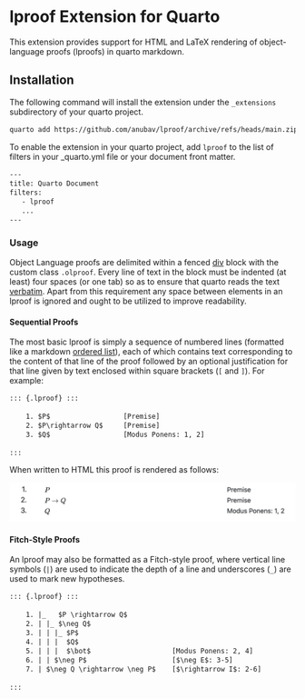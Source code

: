 # lproof Extension for Quarto

This extension provides support for HTML and LaTeX rendering of object-language proofs (lproofs) in
quarto markdown.

## Installation

The following command will install the extension under the `_extensions` subdirectory of your quarto
project.

```sh
quarto add https://github.com/anubav/lproof/archive/refs/heads/main.zip
```

To enable the extension in your quarto project, add `lproof` to the list of filters in your
\_quarto.yml file or your document front matter.

```
---
title: Quarto Document
filters:
   - lproof
   ...
---
```

### Usage

Object Language proofs are delimited within a fenced
[div](https://quarto.org/docs/authoring/markdown-basics.html#divs-and-spans) block with the custom
class `.olproof`. Every line of text in the block must be indented (at least) four spaces (or one
tab) so as to ensure that quarto reads the text
[verbatim](https://pandoc.org/chunkedhtml-demo/8.5-verbatim-code-blocks.html). Apart from this
requirement any space between elements in an lproof is ignored and ought to be utilized to improve readability.

#### Sequential Proofs

The most basic lproof is simply a sequence of numbered lines (formatted like a markdown [ordered list](https://quarto.org/docs/authoring/markdown-basics.html#lists)), each of which
contains text corresponding to the content of that line of the proof followed by an optional justification
for that line given by text enclosed within square brackets (`[` and `]`). For example:

```
::: {.lproof} :::

    1. $P$                  [Premise]
    2. $P\rightarrow Q$     [Premise]
    3. $Q$                  [Modus Ponens: 1, 2]

:::
```

When written to HTML this proof is rendered as follows:

![simple_lproof](simple_lproof.jpeg)

#### Fitch-Style Proofs

An lproof may also be formatted as a Fitch-style proof, where vertical line symbols (`|`) are used to
indicate the depth of a line and underscores (`_`) are used to mark new hypotheses.

```
::: {.lproof} :::

    1. |_   $P \rightarrow Q$
    2. | |_ $\neg Q$
    3. | | |_ $P$
    4. | | |  $Q$
    5. | | |  $\bot$                    [Modus Ponens: 2, 4]
    6. | | $\neg P$                     [$\neg E$: 3-5]
    7. | $\neg Q \rightarrow \neg P$    [$\rightarrow I$: 2-6]

:::
```
